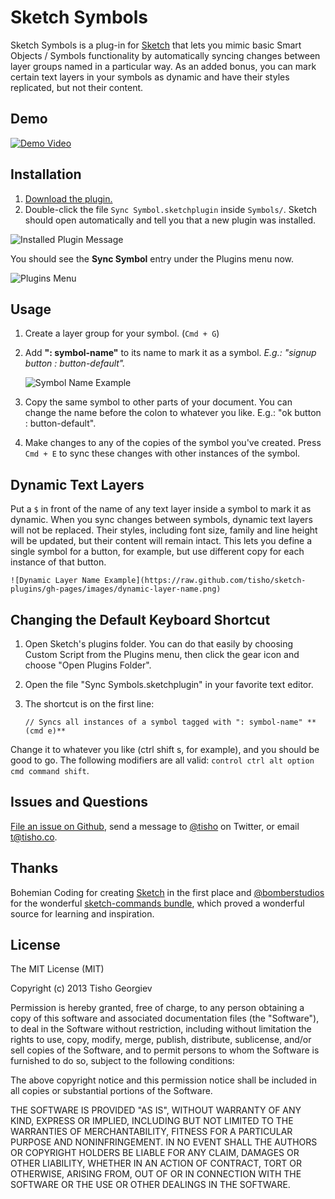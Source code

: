 # Sketch Symbols

Sketch Symbols is a plug-in for [Sketch](http://bohemiancoding.com/sketch/) that lets you mimic basic Smart Objects / Symbols functionality by automatically syncing changes between layer groups named in a particular way. As an added bonus, you can mark certain text layers in your symbols as dynamic and have their styles replicated, but not their content.

## Demo

[![Demo Video](https://raw.github.com/tisho/sketch-plugins/gh-pages/images/demo-video-thumb.png)](https://vimeo.com/83370438)

## Installation

1. [Download the plugin.](https://github.com/tisho/sketch-plugins/archive/master.zip)
2. Double-click the file `Sync Symbol.sketchplugin` inside `Symbols/`. Sketch should open
   automatically and tell you that a new plugin was installed.

![Installed Plugin Message](https://raw.github.com/tisho/sketch-plugins/gh-pages/images/plugin-installed.png)

You should see the **Sync Symbol** entry under the Plugins menu now.

![Plugins Menu](https://raw.github.com/tisho/sketch-plugins/gh-pages/images/plugin-menu.png)

## Usage

1. Create a layer group for your symbol. (`Cmd + G`)
2. Add **": symbol-name"** to its name to mark it as a symbol. *E.g.: "signup
   button : button-default".*

    ![Symbol Name Example](https://raw.github.com/tisho/sketch-plugins/gh-pages/images/symbol-name.png)

3. Copy the same symbol to other parts of your document. You
   can change the name before the colon to whatever you like.
E.g.: "ok button : button-default".
4. Make changes to any of the copies of the symbol you've created. Press
   `Cmd + E` to sync these changes with other instances of the symbol.

## Dynamic Text Layers

Put a `$` in front of the name of any text layer inside a symbol to mark
it as dynamic. When you sync changes between symbols, dynamic text layers will
not be replaced. Their styles, including font size, family and line height will be updated, but their content will remain
intact. This lets you define a single symbol for a button, for example, but use
different copy for each instance of that button.

    ![Dynamic Layer Name Example](https://raw.github.com/tisho/sketch-plugins/gh-pages/images/dynamic-layer-name.png)

## Changing the Default Keyboard Shortcut

1. Open Sketch's plugins folder. You can do that easily by choosing
   Custom Script from the Plugins menu, then click the gear icon and
choose "Open Plugins Folder".
2. Open the file "Sync Symbols.sketchplugin" in your favorite text
   editor.
3. The shortcut is on the first line:

    ```
    // Syncs all instances of a symbol tagged with ": symbol-name" **(cmd e)**
    ```

  Change it to whatever you like (ctrl shift s, for example), and you
should be good to go. The following modifiers are all valid: `control ctrl alt option cmd command shift`.

## Issues and Questions

[File an issue on Github](https://github.com/tisho/sketch-plugins/issues), send a message to [@tisho](http://twitter.com/tisho) on Twitter, or email <t@tisho.co>.

## Thanks

Bohemian Coding for creating [Sketch](http://bohemiancoding.com/sketch/) in the first place and [@bomberstudios](http://twitter.com/bomberstudios) for the wonderful [sketch-commands bundle](https://github.com/bomberstudios/sketch-commands), which proved a wonderful source for learning and inspiration.

## License

The MIT License (MIT)

Copyright (c) 2013 Tisho Georgiev

Permission is hereby granted, free of charge, to any person obtaining a copy
of this software and associated documentation files (the "Software"), to deal
in the Software without restriction, including without limitation the rights
to use, copy, modify, merge, publish, distribute, sublicense, and/or sell
copies of the Software, and to permit persons to whom the Software is
furnished to do so, subject to the following conditions:

The above copyright notice and this permission notice shall be included in
all copies or substantial portions of the Software.

THE SOFTWARE IS PROVIDED "AS IS", WITHOUT WARRANTY OF ANY KIND, EXPRESS OR
IMPLIED, INCLUDING BUT NOT LIMITED TO THE WARRANTIES OF MERCHANTABILITY,
FITNESS FOR A PARTICULAR PURPOSE AND NONINFRINGEMENT. IN NO EVENT SHALL THE
AUTHORS OR COPYRIGHT HOLDERS BE LIABLE FOR ANY CLAIM, DAMAGES OR OTHER
LIABILITY, WHETHER IN AN ACTION OF CONTRACT, TORT OR OTHERWISE, ARISING FROM,
OUT OF OR IN CONNECTION WITH THE SOFTWARE OR THE USE OR OTHER DEALINGS IN
THE SOFTWARE.
